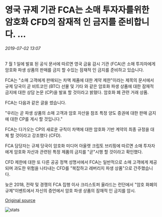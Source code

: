 # 영국 규제 기관 FCA는 소매 투자자를위한 암호화 CFD의 잠재적 인 금지를 준비합니다. ...

###### 2019-07-02 13:07

7 월 1 일에 발표 된 공식 문서에 따르면 영국 금융 감시 기관 (FCA)은 소매 투자자에게 암호화 파생 상품의 판매를 금지 할 수있는 잠재적 인 금지를 준비하고 있습니다.

FCA는 "소매 고객에게 판매되는 차액 제품에 대한 계약 제한"이라는 제목의 문서에서 규제 당국이 곧 비트코인 (BTC) 선물 및 기타 와 같은 암호화 파생 상품에 대한 잠재적 금지에 대한 상담 논문 (CP)을 발표 할 것이라고 밝혔다. 암호화 폐 관련 거래 상품.

FCA는 다음과 같은 글을 썼습니다.

"우리는 곧 파생 상품의 소매 고객과 암호 자산을 참조 특정 양도 증권에 대한 판매 금지에 대한 CP를 게시 할 것입니다."

FCA는 다가오는 CP의 새로운 규칙이 차액에 대한 암호화 기반 계약의 최종 규정을 대체 할 것이라고 강조했다 (CFD).

FCA 담당자는 규제 당국이 암호화 미디어 아울렛 크립토 브리핑에 따르면 소매 투자자에게 암호화 자산과 관련된 특정 제품의 금지를 "곧"시행 할 것이라고 확인했다.

CFD 제한에 대한 또 다른 공공 정책 성명서에서 FCA는 일반적으로 소매 고객에게 제공되며 과도한 위험을 나타내는 CFD를 "복잡하고 레버리지 파생 상품"으로 간주했습니다.

늦은 2018, 전략 및 경쟁의 FCA 집행 이사 크리스토퍼 울라드는 런던에서 "암호 화폐의 규제"이벤트에서 자신의 증언에서 암호 파생 상품의 잠재적 인 금지를 암시.

[Original source](https://cointelegraph.com/news/british-regulator-fca-prepares-a-potential-ban-of-crypto-cfds-for-retail-investors)

![stats](https://c.statcounter.com/11760860/0/a89fa40b/1/ "stats")